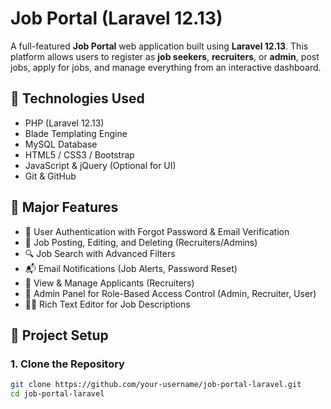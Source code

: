 # Job Portal (Laravel 12.13)

A full-featured **Job Portal** web application built using **Laravel 12.13**. This platform allows users to register as **job seekers**, **recruiters**, or **admin**, post jobs, apply for jobs, and manage everything from an interactive dashboard.

## 🔧 Technologies Used
- PHP (Laravel 12.13)
- Blade Templating Engine
- MySQL Database
- HTML5 / CSS3 / Bootstrap
- JavaScript & jQuery (Optional for UI)
- Git & GitHub

## 🚀 Major Features
- 🔐 User Authentication with Forgot Password & Email Verification
- 📝 Job Posting, Editing, and Deleting (Recruiters/Admins)
- 🔍 Job Search with Advanced Filters
- 📬 Email Notifications (Job Alerts, Password Reset)
- 👀 View & Manage Applicants (Recruiters)
- 🧾 Admin Panel for Role-Based Access Control (Admin, Recruiter, User)
- 🧑‍💻 Rich Text Editor for Job Descriptions

## 📂 Project Setup

### 1. Clone the Repository
```bash
git clone https://github.com/your-username/job-portal-laravel.git
cd job-portal-laravel

